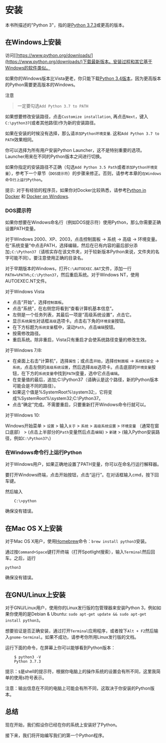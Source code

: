 # 安装

本书所描述的"Python 3"，指的是[Python 3.7.3](https://www.python.org/downloads/)或更高的版本。

## 在Windows上安装

访问[[https://www.python.org/downloads/](https://www.python.org/downloads/)下载最新版本。安装过程和其它基于Windows的软件类似。

如果你的Windows版本比Vista更老，你只能下载[Python 3.4版本](https://www.python.org/downloads/windows/)，因为更高版本的Python需要更高版本的Windows。

注意
> 一定要勾选`Add Python 3.7 to PATH`

如果想要修改安装路径，点击`Customize installation`, 再点击`Next`，键入`C:\python37`(或者其他路径)作为新的安装路径。

如果在安装的时候没有选择，那么请`添加Python环境变量`. 这和`Add Python 3.7 to PATH`效果相同。

你可以选择为所有用户安装Python Launcher，这不是特别重要的选项。Launcher用来在不同的Python版本之间进行切换。

如果你指定的安装路径不正确（勾选`Add Python 3.5 Path`或者`添加Python环境变量`），参考下一个章节（`DOS提示符`）的步骤来修正。否则，请参考本章的`在Windows命令行上运行Python`。

提示: 对于有经验的程序员，如果你对Docker比较熟悉，请参考[Python in Docker](https://hub.docker.com/_/python/) 和 [Docker on Windows](https://docs.docker.com/windows/).

### DOS提示符

如果你想要在Windows命名行（例如DOS提示符）使用Python，那么你需要正确设置PATH变量。

对于Windows 2000、XP、2003，点击控制面板 -> 系统 -> 高级 -> 环境变量。在“系统变量”中点击PATH，选择编辑，然后在已有内容的最后部分添加`;C:\Python37`（请核实存在该文件夹，对于较新版本Python来说，文件夹的名字可能不同）。要注意使用正确的目录名。

对于早期版本的Windows，打开`C:\AUTOEXEC.BAT`文件，添加一行`PATH=%PATH%;C:\Python37`，然后重启系统。对于Windows NT，使用AUTOEXEC.NT文件。

对于Windows Vista

* 点击“开始”，选择`控制面板`。
* 点击“系统”，在右侧您将看到“查看计算机基本信息”。
* 左侧是一个任务列表，其最后一项是“高级系统设置”，点击它。
* 显示`系统属性`对话框`高级`选项卡。点击右下角的`环境变量`按钮。
* 在下方标题为`系统变量`框中，滚动`Path`，点击`编辑`按钮。
* 按需修改路径。
* 重启系统。除非重启，Vista只有重启才会使系统路径变量的修改生效。

对于Windows 7/8:

* 在桌面上右击“计算机”，选择`属性`；或点击`开始`，选择`控制面板` -> `系统和安全` -> `系统`，点击左侧的`高级系统设置`，然后选择`高级`选项卡。点击底部的`环境变量`按钮，在下方的`系统变量`中找到`PATH`变量，选中它点击`编辑`。
* 在变量值的最后，追加;C:\Python37（请确认是这个路径，新的Python版本可能会是不同的路径）。
* 如果这个值是%SystemRoot%\system32;，它将变成%SystemRoot%\system32;C:\Python37。
* 点击“确定”完成。不需要重启，只要重新打开Windows命令行就可以。

对于Windows 10:

Windows开始菜单 > `设置` > 输入`关于` > `系统` > `高级系统设置` > `环境变量` （通常在窗口底部） > (点击上半部分的`Path`变量然后点击`编辑`) > `新建` > (输入Python安装路径，例如`C:\Python37\`)

### 在Windows命令行上运行Python

对于Windows用户，如果正确地设置了PATH变量，你可以在命名行运行解释器。

要打开Windows终端，点击开始按钮，点击“运行”。在对话框输入cmd，按下回车键。

然后输入

```shell
	C:\>python
```

确保没有错误。


## 在Mac OS X上安装

对于Mac OS X用户，使用[Homebrew](http://brew.sh)命令：`brew install python3`安装。

通过按`Command+Space`键打开终端（打开Spotlight搜索），输入`Terminal`然后回车。之后，运行

```
python3
```

确保没有错误。

## 在GNU/Linux上安装

对于GNU/Linux用户，使用你的Linux发行版的包管理器来安装Python 3，例如如果你使用的是Debian & Ubuntu: `sudo apt-get update && sudo apt-get install python3`。

想要验证是否正确安装，通过打开`Terminal`应用程序，或者按下`Alt + F2`然后输入`gnome-terminal`。如果不成功，请参考你所用Linux发行版的文档。

运行下面的命令，在屏幕上你可以能够看到Python版本：

```shell
	$ python3 -V
	Python 3.7.3
```

提示：`$`是shell的提示符，根据你电脑上的操作系统的设置会有所不同，这里我简单的使用`$`符号表示。

注意：输出信息在不同的电脑上可能会有所不同，这取决于你安装的Python版本。

## 总结

现在开始，我们假设你已经在你的系统上安装好了Python。

接下来，我们将开始编写我们的第一个Python程序。
